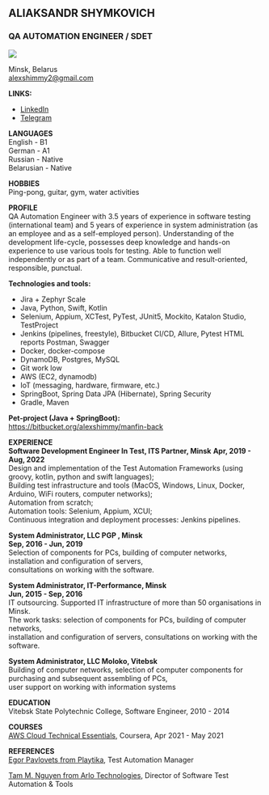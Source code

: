## ALIAKSANDR SHYMKOVICH
### QA AUTOMATION ENGINEER / SDET
![](profile_image.png)

Minsk, Belarus  
[alexshimmy2@gmail.com](mailto:alexshimmy2@gmail.com)

**LINKS:**
- [LinkedIn](https://www.linkedin.com/in/shimkovich/)
- [Telegram](https://t.me/alexshimmy)

**LANGUAGES**  
English - B1  
German - A1  
Russian - Native  
Belarusian - Native

**HOBBIES**  
Ping-pong,  guitar, gym, water activities

**PROFILE**  
QA Automation Engineer with 3.5 years of experience in software testing (international team) and 5 years of experience 
in system administration (as an employee and as a self-employed person).
Understanding of the development life-cycle, possesses deep knowledge and hands-on experience to use various tools for
testing. Able to function well independently or as part of a team. Communicative and result-oriented, responsible, 
punctual.

**Technologies and tools:**  
- Jira + Zephyr Scale  
- Java, Python, Swift, Kotlin
- Selenium, Appium, XCTest, PyTest, JUnit5, Mockito, Katalon Studio, TestProject
- Jenkins (pipelines, freestyle), Bitbucket CI/CD, Allure, Pytest HTML reports Postman, Swagger
- Docker, docker-compose
- DynamoDB, Postgres, MySQL
- Git work low
- AWS (EC2, dynamodb)
- IoT (messaging, hardware, firmware, etc.)
- SpringBoot, Spring Data JPA (Hibernate), Spring Security
- Gradle, Maven

**Pet-project (Java + SpringBoot):**  
<https://bitbucket.org/alexshimmy/manfin-back>

**EXPERIENCE**  
**Software Development Engineer In Test, ITS Partner, Minsk** 
**Apr, 2019 - Aug, 2022**  
Design and implementation of the Test Automation Frameworks (using groovy, kotlin, python and swift languages);  
Building test infrastructure and tools (MacOS, Windows, Linux, Docker, Arduino, WiFi routers, computer networks);  
Automation from scratch;  
Automation tools: Selenium, Appium, XCUI;  
Continuous integration and deployment processes: Jenkins pipelines.  

**System Administrator, LLC  PGP , Minsk**  
**Sep, 2016 - Jun, 2019**  
Selection of components for PCs, building of computer networks, installation and configuration of servers,   
consultations on working with the software.  

**System Administrator, IT-Performance, Minsk**  
**Jun, 2015 - Sep, 2016**  
IT outsourcing. Supported IT infrastructure of more than 50 organisations in Minsk.  
The work tasks: selection of components for PCs, building of computer networks,  
installation and configuration of servers, consultations on working with the software.

**System Administrator, LLC Moloko, Vitebsk**  
Building of computer networks, selection of computer components for purchasing and subsequent assembling of PCs,   
user support on working with information systems

**EDUCATION**  
Vitebsk State Polytechnic College, Software Engineer, 2010 - 2014

**COURSES**  
[AWS Cloud Technical Essentials](https://www.coursera.org/account/accomplishments/certificate/S42XHMFQYBH7), Coursera, Apr 2021 - May 2021  

**REFERENCES**  
[Egor Pavlovets from Playtika](https://www.linkedin.com/in/egor-pavlovets-952b6689/), Test Automation Manager

[Tam M. Nguyen from Arlo Technologies](https://www.linkedin.com/in/tomwyn/), Director of Software Test Automation & Tools

